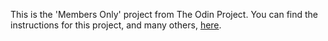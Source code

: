 This is the 'Members Only' project from The Odin Project. You can find the instructions for this project, and many others, [here](http://www.theodinproject.com).